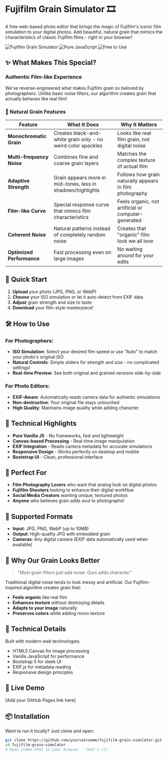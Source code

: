 # Fujifilm Grain Simulator 🎞️

A free web-based photo editor that brings the magic of Fujifilm's iconic film simulation to your digital photos. Add beautiful, natural grain that mimics the characteristics of classic Fujifilm films - right in your browser!

![Fujifilm Grain Simulator](https://img.shields.io/badge/Fujifilm-Grain%20Simulator-blue?style=for-the-badge)
![Pure JavaScript](https://img.shields.io/badge/Pure-JavaScript-yellow?style=for-the-badge)
![Free to Use](https://img.shields.io/badge/Free-100%25-green?style=for-the-badge)

## ✨ What Makes This Special?

### Authentic Film-like Experience
We've reverse-engineered what makes Fujifilm grain so beloved by photographers. Unlike basic noise filters, our algorithm creates grain that actually behaves like real film!

### 🎯 Natural Grain Features

| Feature | What It Does | Why It Matters |
|---------|--------------|----------------|
| **Monochromatic Grain** | Creates black-and-white grain only - no weird color speckles | Looks like real film grain, not digital noise |
| **Multi-frequency Noise** | Combines fine and coarse grain layers | Matches the complex texture of actual film |
| **Adaptive Strength** | Grain appears more in mid-tones, less in shadows/highlights | Follows how grain naturally appears in film photography |
| **Film-like Curve** | Special response curve that mimics film characteristics | Feels organic, not artificial or computer-generated |
| **Coherent Noise** | Natural patterns instead of completely random noise | Creates that "organic" film look we all love |
| **Optimized Performance** | Fast processing even on large images | No waiting around for your edits |

## 🚀 Quick Start

1. **Upload** your photo (JPG, PNG, or WebP)
2. **Choose** your ISO simulation or let it auto-detect from EXIF data
3. **Adjust** grain strength and size to taste
4. **Download** your film-style masterpiece!

## 🛠️ How to Use

### For Photographers:
- **ISO Simulation**: Select your desired film speed or use "Auto" to match your photo's original ISO
- **Natural Controls**: Simple sliders for strength and size - no complicated settings!
- **Real-time Preview**: See both original and grained versions side-by-side

### For Photo Editors:
- **EXIF-Aware**: Automatically reads camera data for authentic simulations
- **Non-destructive**: Your original file stays untouched
- **High Quality**: Maintains image quality while adding character

## 🎨 Technical Highlights

- **Pure Vanilla JS** - No frameworks, fast and lightweight
- **Canvas-based Processing** - Real-time image manipulation
- **EXIF Integration** - Reads camera metadata for accurate simulations
- **Responsive Design** - Works perfectly on desktop and mobile
- **Bootstrap UI** - Clean, professional interface

## 🌟 Perfect For

- **Film Photography Lovers** who want that analog look on digital photos
- **Fujifilm Shooters** looking to enhance their digital workflow
- **Social Media Creators** wanting unique, textured photos
- **Anyone** who believes grain adds soul to photographs!

## 📸 Supported Formats

- **Input**: JPG, PNG, WebP (up to 10MB)
- **Output**: High-quality JPG with embedded grain
- **Cameras**: Any digital camera (EXIF data automatically used when available)

## 🎯 Why Our Grain Looks Better

> "Most grain filters just add noise. Ours adds character."

Traditional digital noise tends to look messy and artificial. Our Fujifilm-inspired algorithm creates grain that:
- **Feels organic** like real film
- **Enhances texture** without destroying details
- **Adapts to your image** naturally
- **Preserves colors** while adding mono texture

## 🔧 Technical Details

Built with modern web technologies:
- HTML5 Canvas for image processing
- Vanilla JavaScript for performance
- Bootstrap 5 for sleek UI
- EXIF.js for metadata reading
- Responsive design principles

## 🚀 Live Demo

[Add your GitHub Pages link here]

## 📦 Installation

Want to run it locally? Just clone and open:

```bash
git clone https://github.com/yourusername/fujifilm-grain-simulator.git
cd fujifilm-grain-simulator
# Open index.html in your browser - that's it!